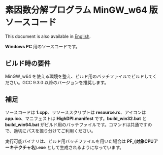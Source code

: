 # 素因数分解プログラム MinGW\_w64 版ソースコード
This document is also available in [English](readme_en.md).

**Windows PC** 用のソースコードです。

## ビルド時の要件
MinGW\_w64 を使える環境を整え、ビルド用のバッチファイルでビルドしてください。GCC 9.3.0 以降のバージョンを推奨します。

## 補足
ソースコードは **1.cpp**、リソーススクリプトは **resource.rc**、アイコンは **app.ico**、マニフェストは **HighDPI.manifest** です。**build_win32.bat** と **build_win64.bat** がビルド用のバッチファイルです。コマンドは共通ですので、適切にパスを振り分けてご利用ください。

実行可能バイナリは、ビルド用バッチファイルを用いた場合は **PF_(対象CPUアーキテクチャ名).exe** として生成されるようになっています。